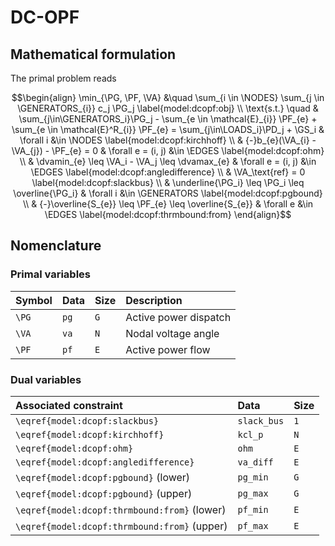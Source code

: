 # DC-OPF

## Mathematical formulation

The primal problem reads

```math
\begin{align}
    \min_{\PG, \PF, \VA} &\quad
        \sum_{i \in \NODES} \sum_{j \in \GENERATORS_{i}} c_j \PG_j \label{model:dcopf:obj} \\
    \text{s.t.} \quad
    & \sum_{j\in\GENERATORS_i}\PG_j - \sum_{e \in \mathcal{E}_{i}}  \PF_{e} + \sum_{e \in \mathcal{E}^R_{i}} \PF_{e}
    = \sum_{j\in\LOADS_i}\PD_j + \GS_i 
        & \forall i &\in \NODES
    \label{model:dcopf:kirchhoff} \\
    & {-}b_{e}(\VA_{i} - \VA_{j}) - \PF_{e} = 0
        & \forall e = (i, j) &\in \EDGES
    \label{model:dcopf:ohm} \\
& \dvamin_{e} \leq \VA_i - \VA_j \leq \dvamax_{e}
        & \forall e = (i, j) &\in \EDGES
    \label{model:dcopf:angledifference} \\
    & \VA_\text{ref} = 0 \label{model:dcopf:slackbus} \\
    & \underline{\PG_i} \leq \PG_i \leq \overline{\PG_i}
        & \forall i &\in \GENERATORS
    \label{model:dcopf:pgbound} \\
    & {-}\overline{S_{e}} \leq  \PF_{e} \leq \overline{S_{e}}
        & \forall e &\in \EDGES
    \label{model:dcopf:thrmbound:from}
\end{align}
```

## Nomenclature

### Primal variables

| Symbol | Data | Size | Description 
|:-------|:-----|:-----|:------------|
| ``\PG`` | `pg` | ``G`` | Active power dispatch
| ``\VA`` | `va` | ``N`` | Nodal voltage angle
| ``\PF`` | `pf` | ``E`` | Active power flow

### Dual variables

| Associated constraint                             | Data         | Size  |
|:--------------------------------------------------|:-------------|:------|
| ``\eqref{model:dcopf:slackbus}``                  | `slack_bus`  | ``1`` |
| ``\eqref{model:dcopf:kirchhoff}``                 | `kcl_p`      | ``N`` |
| ``\eqref{model:dcopf:ohm}``                       | `ohm`        | ``E`` |
| ``\eqref{model:dcopf:angledifference}``           | `va_diff`    | ``E`` |
| ``\eqref{model:dcopf:pgbound}`` (lower)           | `pg_min`     | ``G`` |
| ``\eqref{model:dcopf:pgbound}`` (upper)           | `pg_max`     | ``G`` |
| ``\eqref{model:dcopf:thrmbound:from}`` (lower)    | `pf_min`     | ``E`` |
| ``\eqref{model:dcopf:thrmbound:from}`` (upper)    | `pf_max`     | ``E`` |
